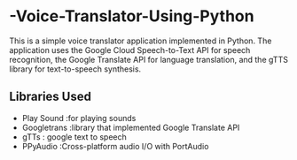 # -Voice-Translator-Using-Python
This is a simple voice translator application implemented in Python. The application uses the Google Cloud Speech-to-Text API for speech recognition, the Google Translate API for language translation, and the gTTS library for text-to-speech synthesis.

## Libraries Used
- Play Sound :for playing sounds
- Googletrans :library that implemented Google Translate API
- gTTs : google text to speech
- PPyAudio :Cross-platform audio I/O with PortAudio
